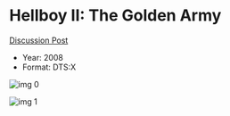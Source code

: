 # Hellboy II: The Golden Army

[Discussion Post](https://www.avsforum.com/threads/bass-eq-for-filtered-movies.2995212/post-58021942)

* Year: 2008
* Format: DTS:X

![img 0](https://i.imgur.com/pxBiGXa.jpg)

![img 1](https://i.imgur.com/rlpZ4HF.jpg)


